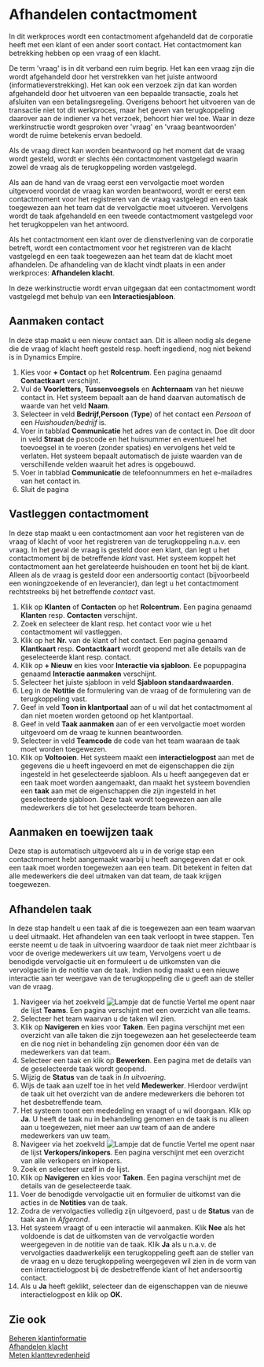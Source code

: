 # Afhandelen contactmoment 
In dit werkproces wordt een contactmoment afgehandeld dat de corporatie heeft met een klant of een ander soort contact. Het contactmoment kan betrekking hebben op een vraag of een klacht. 

De term 'vraag' is in dit verband een ruim begrip. Het kan een vraag zijn die wordt afgehandeld door het verstrekken van het juiste antwoord (informatieverstrekking). Het kan ook een verzoek zijn dat kan worden afgehandeld door het uitvoeren van een bepaalde transactie, zoals het afsluiten van een betalingsregeling. Overigens behoort het uitvoeren van de transactie niet tot dit werkproces, maar het geven van terugkoppeling daarover aan de indiener va het verzoek, behoort hier wel toe. Waar in deze werkinstructie wordt gesproken over 'vraag' en 'vraag beantwoorden' wordt de ruime betekenis ervan bedoeld.

Als de vraag direct kan worden beantwoord op het moment dat de vraag wordt gesteld, wordt er slechts één contactmoment vastgelegd waarin zowel de vraag als de terugkoppeling worden vastgelegd. 

Als aan de hand van de vraag eerst een vervolgactie moet worden uitgevoerd voordat de vraag kan worden beantwoord, wordt er eerst een contactmoment voor het registreren van de vraag vastgelegd en een taak toegewezen aan het team dat de vervolgactie moet uitvoeren. Vervolgens wordt de taak afgehandeld en een tweede contactmoment vastgelegd voor het terugkoppelen van het antwoord. 

Als het contactmoment een klant over de dienstverlening van de corporatie betreft, wordt een contactmoment voor het registreren van de klacht vastgelegd en een taak toegewezen aan het team dat de klacht moet afhandelen. De afhandeling van de klacht vindt plaats in een ander werkproces: **Afhandelen klacht**. 

In deze werkinstructie wordt ervan uitgegaan dat een contactmoment wordt vastgelegd met behulp van een **Interactiesjabloon**. 

## Aanmaken contact 
In deze stap maakt u een nieuw contact aan. Dit is alleen nodig als degene die de vraag of klacht heeft gesteld resp. heeft ingediend, nog niet bekend is in Dynamics Empire. 

 1. Kies voor **+ Contact** op het **Rolcentrum**. Een pagina genaamd **Contactkaart** verschijnt. 
 2. Vul de **Voorletters**, **Tussenvoegsels** en **Achternaam** van het nieuwe contact in. Het systeem bepaalt aan de hand daarvan automatisch de waarde van het veld **Naam**. 
 3. Selecteer in veld **Bedrijf,Persoon** (**Type**) of het contact een *Persoon* of een *Huishouden/bedrijf* is. 
 4. Voer in tabblad **Communicatie** het adres van de contact in. Doe dit door in veld **Straat** de postcode en het huisnummer en eventueel het toevoegsel in te voeren (zonder spaties) en vervolgens het veld te verlaten. Het systeem bepaalt automatisch de juiste waarden van de verschillende velden waaruit het adres is opgebouwd. 
 5. Voer in tabblad **Communicatie** de telefoonnummers en het e-mailadres van het contact in. 
 6. Sluit de pagina 

## Vastleggen contactmoment 
In deze stap maakt u een contactmoment aan voor het registeren van de vraag of klacht of voor het registreren van de terugkoppeling n.a.v. een vraag. In het geval de vraag is gesteld door een klant, dan legt u het contactmoment bij de betreffende *klant* vast. Het systeem koppelt het contactmoment aan het gerelateerde huishouden en toont het bij de klant. Alleen als de vraag is gesteld door een andersoortig contact (bijvoorbeeld een woningzoekende of en leverancier), dan legt u het contactmoment rechtstreeks bij het betreffende *contact* vast. 

 1. Klik op **Klanten** of **Contacten** op het **Rolcentrum**. Een pagina genaamd **Klanten** resp. **Contacten** verschijnt. 
 2. Zoek en selecteer de klant resp. het contact voor wie u het contactmoment wil vastleggen. 
 3. Klik op het **Nr.** van de klant of het contact. Een pagina genaamd **Klantkaart** resp. **Contactkaart** wordt geopend met alle details van de geselecteerde klant resp. contact. 
 4. Klik op **+ Nieuw** en kies voor **Interactie via sjabloon**. Ee popuppagina genaamd **Interactie aanmaken** verschijnt. 
 5. Selecteer het juiste sjabloon in veld **Sjabloon standaardwaarden**. 
 6. Leg in de **Notitie** de formulering van de vraag of de formulering van de terugkoppeling vast. 
 7. Geef in veld **Toon in klantportaal** aan of u wil dat het contactmoment al dan niet moeten worden getoond op het klantportaal. 
 8. Geef in veld **Taak aanmaken** aan of er een vervolgactie moet worden uitgevoerd om de vraag te kunnen beantwoorden. 
 9. Selecteer in veld **Teamcode** de code van het team waaraan de taak moet worden toegewezen. 
 10. Klik op **Voltooien**. Het systeem maakt een **interactielogpost** aan met de gegevens die u heeft ingevoerd en met de eigenschappen die zijn ingesteld in het geselecteerde sjabloon. Als u heeft aangegeven dat er een taak moet worden aangemaakt, dan maakt het systeem bovendien een **taak** aan met de eigenschappen die zijn ingesteld in het geselecteerde sjabloon. Deze taak wordt toegewezen aan alle medewerkers die tot het geselecteerde team behoren. 


## Aanmaken en toewijzen taak 
Deze stap is automatisch uitgevoerd als u in de vorige stap een contactmoment hebt aangemaakt waarbij u heeft aangegeven dat er ook een taak moet worden toegewezen aan een team. Dit betekent in feiten dat alle medewerkers die deel uitmaken van dat team, de taak krijgen toegewezen. 


## Afhandelen taak
In deze stap handelt u een taak af die is toegewezen aan een team waarvan u deel uitmaakt. Het afhandelen van een taak verloopt in twee stappen. Ten eerste neemt u de taak in uitvoering waardoor de taak niet meer zichtbaar is voor de overige medewerkers uit uw team, Vervolgens voert u de benodigde vervolgactie uit en formuleert u de uitkomsten van die vervolgactie in de notitie van de taak. Indien nodig maakt u een nieuwe interactie aan ter weergave van de terugkoppeling die u geeft aan de steller van de vraag. 

 1. Navigeer via het zoekveld ![Lampje dat de functie Vertel me opent](https://docs.microsoft.com/nl-NL/dynamics365/business-central/media/ui-search/search_small.png "Vertel me wat u wilt doen") naar de lijst **Teams**. Een pagina verschijnt met een overzicht van alle teams. 
 2. Selecteer het team waarvan u de taken wil zien. 
 3. Klik op **Navigeren** en kies voor **Taken**. Een pagina verschijnt met een overzicht van alle taken die zijn toegewezen aan het geselecteerde team en die nog niet in behandeling zijn genomen door één van de medewerkers van dat team. 
 4. Selecteer een taak en klik op **Bewerken**. Een pagina met de details van de geselecteerde taak wordt geopend. 
 5. Wijzig de **Status** van de taak in *In uitvoering*. 
 6. Wijs de taak aan uzelf toe in het veld **Medewerker**. Hierdoor verdwijnt de taak uit het overzicht van de andere medewerkers die behoren tot het desbetreffende team. 
 7. Het systeem toont een mededeling en vraagt of u wil doorgaan. Klik op **Ja**. U heeft de taak nu in behandeling genomen en de taak is nu alleen aan u toegewezen, niet meer aan uw team of aan de andere medewerkers van uw team. 
 8. Navigeer via het zoekveld ![Lampje dat de functie Vertel me opent](https://docs.microsoft.com/nl-NL/dynamics365/business-central/media/ui-search/search_small.png "Vertel me wat u wilt doen") naar de lijst **Verkopers/inkopers**. Een pagina verschijnt met een overzicht van alle verkopers en inkopers. 
 9. Zoek en selecteer uzelf in de lijst. 
 10. Klik op **Navigeren** en kies voor **Taken**. Een pagina verschijnt met de details van de geselecteerde taak.  
 11. Voer de benodigde vervolgactie uit en formulier de uitkomst van die acties in de **Notities** van de taak. 
 12. Zodra de vervolgacties volledig zijn uitgevoerd, past u de **Status** van de taak aan in *Afgerond*. 
 13. Het systeem vraagt of u een interactie wil aanmaken. Klik **Nee** als het voldoende is dat de uitkomsten van de vervolgactie worden weergegeven in de notitie van de taak. Klik **Ja** als u n.a.v. de vervolgacties daadwerkelijk een terugkoppeling geeft aan de steller van de vraag en u deze terugkoppeling weergegeven wil zien in de vorm van een interactielogpost bij de desbetreffende klant of het andersoortig contact. 
 14. Als u **Ja** heeft geklikt, selecteer dan de eigenschappen van de nieuwe interactielogpost en klik op **OK**. 
## Zie ook

[Beheren klantinformatie](../beheren-klantinformatie/)  
[Afhandelen klacht](../afhandelen-klacht/)  
[Meten klanttevredenheid](../meten-klanttevredenheid/)
